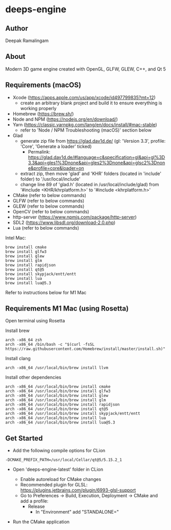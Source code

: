 # deeps-engine

## Author
Deepak Ramalingam

## About
Modern 3D game engine created with OpenGL, GLFW, GLEW, C++, and Qt 5

## Requirements (macOS)

- Xcode (https://apps.apple.com/us/app/xcode/id497799835?mt=12)
  - create an arbitrary blank project and build it to ensure everything is working properly
- Homebrew (https://brew.sh/)
- Node and NPM (https://nodejs.org/en/download/)
- Yarn (https://classic.yarnpkg.com/lang/en/docs/install/#mac-stable)
  - refer to 'Node / NPM Troubleshooting (macOS)' section below
- Glad
  - generate zip file from https://glad.dav1d.de/ (gl: 'Version 3.3', profile: 'Core', 'Generate a loader' ticked)
    - Permalink: https://glad.dav1d.de/#language=c&specification=gl&api=gl%3D3.3&api=gles1%3Dnone&api=gles2%3Dnone&api=glsc2%3Dnone&profile=core&loader=on
  - extract zip, then move 'glad' and 'KHR' folders (located in 'include' folder) to '/usr/local/include'
  - change line 89 of 'glad.h' (located in /usr/local/include/glad) from '#include <KHR/khrplatform.h>' to '#include <khrplatform.h>'
- CMake (refer to below commands)
- GLFW (refer to below commands)
- GLEW (refer to below commands)
- OpenCV (refer to below commands)
- http-server (https://www.npmjs.com/package/http-server)
- SDL2 (https://www.libsdl.org/download-2.0.php)
- Lua (refer to below commands)

Intel Mac:

```
brew install cmake
brew install glfw3
brew install glew
brew install glm
brew install rapidjson
brew install qt@5
brew install skypjack/entt/entt
brew install lua
brew install lua@5.3
```

Refer to instructions below for M1 Mac

## Requirements M1 Mac (using Rosetta)

Open terminal using Rosetta

Install brew

```
arch -x86_64 zsh  
arch -x86_64 /bin/bash -c "$(curl -fsSL https://raw.githubusercontent.com/Homebrew/install/master/install.sh)"
```

Install clang

```
arch -x86_64 /usr/local/bin/brew install llvm
```

Install other dependencies

```
arch -x86_64 /usr/local/bin/brew install cmake
arch -x86_64 /usr/local/bin/brew install glfw3
arch -x86_64 /usr/local/bin/brew install glew
arch -x86_64 /usr/local/bin/brew install glm
arch -x86_64 /usr/local/bin/brew install rapidjson
arch -x86_64 /usr/local/bin/brew install qt@5
arch -x86_64 /usr/local/bin/brew install skypjack/entt/entt
arch -x86_64 /usr/local/bin/brew install lua
arch -x86_64 /usr/local/bin/brew install lua@5.3
```

## Get Started

- Add the following compile options for CLion

```shell
-DCMAKE_PREFIX_PATH=/usr/local/Cellar/qt@5/5.15.2_1
```

- Open 'deeps-engine-latest' folder in CLion
  - Enable autoreload for CMake changes
  - Recommended plugin for GLSL: https://plugins.jetbrains.com/plugin/6993-glsl-support
  - Go to Preferences -> Build, Execution, Deployment -> CMake and add a profile:
    - Release
      - In "Environment" add "STANDALONE="

- Run the CMake application
